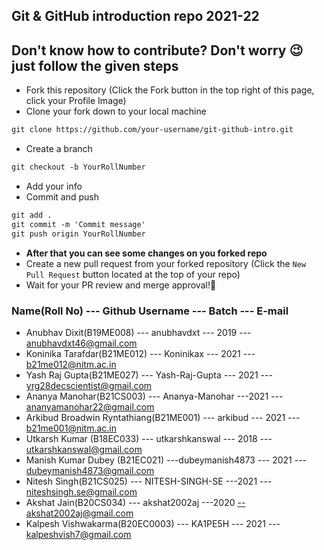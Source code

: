 ## Git &amp; GitHub introduction repo 2021-22
## Don't know how to contribute? Don't worry 😉 just follow the given steps
* Fork this repository (Click the Fork button in the top right of this page, click your Profile Image)
* Clone your fork down to your local machine

```markdown
git clone https://github.com/your-username/git-github-intro.git
```

* Create a branch

```markdown
git checkout -b YourRollNumber
```

* Add your info
* Commit and push

```markdown
git add .
git commit -m 'Commit message'
git push origin YourRollNumber
```

* __After that you can see some changes on you forked repo__ 
* Create a new pull request from your forked repository (Click the `New Pull Request` button located at the top of your repo)
* Wait for your PR review and merge approval!🎉
### Name(Roll No) --- Github Username --- Batch --- E-mail<br/>

- Anubhav Dixit(B19ME008) --- anubhavdxt --- 2019 --- anubhavdxt46@gmail.com<br/>
- Koninika Tarafdar(B21ME012) --- Koninikax --- 2021 --- b21me012@nitm.ac.in<br/>
- Yash Raj Gupta(B21ME027) --- Yash-Raj-Gupta --- 2021 --- yrg28decscientist@gmail.com<br/>
- Ananya Manohar(B21CS003) --- Ananya-Manohar ---2021 --- ananyamanohar22@gmail.com<br/>
- Arkibud Broadwin Ryntathiang(B21ME001) --- arkibud --- 2021 --- b21me001@nitm.ac.in<br/>
- Utkarsh Kumar (B18EC033) --- utkarshkanswal --- 2018 --- utkarshkanswal@gmail.com<br/>
- Manish Kumar Dubey (B21EC021) ---dubeymanish4873 --- 2021 --- dubeymanish4873@gmail.com<br/>
- Nitesh Singh(B21CS025) --- NITESH-SINGH-SE ---2021 --- niteshsingh.se@gmail.com<br/>
- Akshat Jain(B20CS034) --- akshat2002aj ---2020 --akshat2002aj@gmail.com<br/>
- Kalpesh Vishwakarma(B20EC0003) --- KA1PE5H --- 2021 --- kalpeshvish7@gmail.com<br/> 
